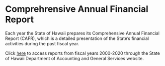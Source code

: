 # Comprehrensive Annual Financial Report
Each year the State of Hawaii prepares its Comprehensive Annual Financial Report (CAFR), which is a detailed presentation of the State’s financial activities during the past fiscal year.

Click [here](https://ags.hawaii.gov/accounting/annual-financial-reports/) to access reports from fiscal years 2000-2020 through the State of Hawaii Department of Accounting and General Services website.
